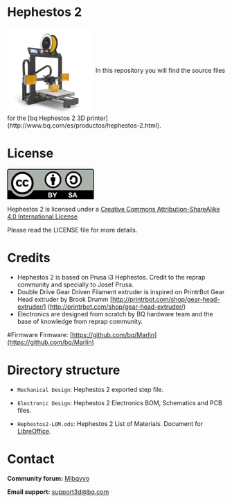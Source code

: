 Hephestos 2
======
<img src="./doc/images/H2.jpg" width="200" align = "center">
In this repository you will find the source files for the [bq Hephestos 2 3D printer](http://www.bq.com/es/productos/hephestos-2.html). 

# License 

<img src="./doc/LICENSE/by-sa.png" width="200" align = "center">

Hephestos 2 is licensed under a [Creative Commons Attribution-ShareAlike 4.0 International License](http://creativecommons.org/licenses/by-sa/4.0/)

Please read the LICENSE file for more details.

# Credits

 * Hephestos 2 is based on Prusa i3 Hephestos. Credit to the reprap community and specially to Josef Prusa.
 * Double Drive Gear Driven Filament extruder is inspired on PrintrBot Gear Head extruder by Brook Drumm [http://printrbot.com/shop/gear-head-extruder/] (http://printrbot.com/shop/gear-head-extruder/)
 * Electronics are designed from scratch by BQ hardware team and the base of knowledge from reprap community.

#Firmware
Firmware: [https://github.com/bq/Marlin](https://github.com/bq/Marlin)

Directory structure
===================

 * `Mechanical Design`: Hephestos 2 exported step file.

 * `Electronic Design`: Hephestos 2 Electronics BOM, Schematics and PCB files.

 * `Hephestos2-LOM.ods`: Hephestos 2 List of Materials. Document for [LibreOffice](https://www.libreoffice.org/).
 
Contact
===================

__Community forum:__  [Mibqyyo](http://www.mibqyyo.com/comunidad/?lang=en)

__Email support:__ support3d@bq.com

